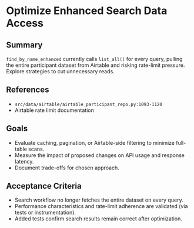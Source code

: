 # Optimize Enhanced Search Data Access

## Summary
`find_by_name_enhanced` currently calls `list_all()` for every query, pulling the entire participant dataset from Airtable and risking rate-limit pressure. Explore strategies to cut unnecessary reads.

## References
- `src/data/airtable/airtable_participant_repo.py:1093-1120`
- Airtable rate limit documentation

## Goals
- Evaluate caching, pagination, or Airtable-side filtering to minimize full-table scans.
- Measure the impact of proposed changes on API usage and response latency.
- Document trade-offs for chosen approach.

## Acceptance Criteria
- Search workflow no longer fetches the entire dataset on every query.
- Performance characteristics and rate-limit adherence are validated (via tests or instrumentation).
- Added tests confirm search results remain correct after optimization.

